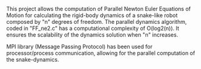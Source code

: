 This project allows the computation of Parallel Newton Euler Equations of Motion for calculating the rigid-body dynamics of a snake-like robot composed by "n" degrees of freedom. The parallel dynamics algorithm, coded in "FF\_ne2.c" has a computational complexity of O(log2(n)). It ensures the scalability of the dynamics solution when "n" increases.

MPI library (Message Passing Protocol) has been used for processor/process communication, allowing for the parallel computation of the snake-dynamics.